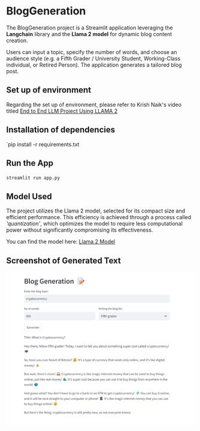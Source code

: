 # BlogGeneration
The BlogGeneration project is a Streamlit application leveraging the **Langchain** library and the **Llama 2 model** for dynamic blog content creation. 

Users can input a topic, specify the number of words, and choose an audience style (e.g.  a Fifth Grader / University Student, Working-Class individual, or Retired Person). The application generates a tailored blog post.

## Set up of environment
Regarding the set up of environment, please refer to Krish Naik's video titled [End to End LLM Project Using LLAMA 2](https://www.youtube.com/watch?v=cMJWC-csdK4&list=PLZoTAELRMXVORE4VF7WQ_fAl0L1Gljtar&index=9)

## Installation of dependencies
`pip install -r requirements.txt

## Run the App
`streamlit run app.py`


## Model Used
The project utilizes the Llama 2 model, selected for its compact size and efficient performance. This efficiency is achieved through a process called *'quantization'*, which optimizes the model to require less computational power without significantly compromising its effectiveness. 

You can find the model here: [Llama 2 Model](https://huggingface.co/TheBloke/Llama-2-7B-Chat-GGML/blob/main/llama-2-7b-chat.ggmlv3.q2_K.bin)

## Screenshot of Generated Text

![Screenshot of LLM Output](images/screenshot.png)
